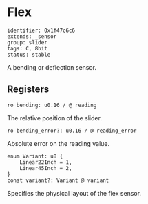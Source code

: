 # Flex

    identifier: 0x1f47c6c6
    extends: _sensor
    group: slider
    tags: C, 8bit
    status: stable

A bending or deflection sensor.

## Registers

    ro bending: u0.16 / @ reading

The relative position of the slider.

    ro bending_error?: u0.16 / @ reading_error

Absolute error on the reading value.

    enum Variant: u8 {
        Linear22Inch = 1,
        Linear45Inch = 2,
    }
    const variant?: Variant @ variant

Specifies the physical layout of the flex sensor.
